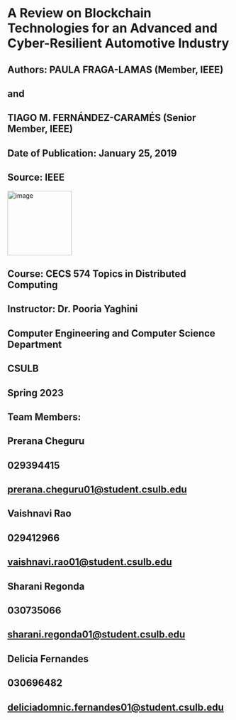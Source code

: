 # A Review on Blockchain Technologies for an Advanced and Cyber-Resilient Automotive Industry 

## Authors: PAULA FRAGA-LAMAS (Member, IEEE) 
## and 
## TIAGO M. FERNÁNDEZ-CARAMÉS (Senior Member, IEEE)

## Date of Publication: January 25, 2019

## Source: IEEE

<img width="145" alt="image" src="https://github.com/Cyber-Drive/Cyber_Resilient_Automotives/assets/144287581/77b16a2a-e833-42ba-a3a2-db9ab20f0bbf">

## Course: CECS 574 Topics in Distributed Computing

## Instructor: Dr. Pooria Yaghini  

## Computer Engineering and Computer Science Department

## CSULB

## Spring 2023

## Team Members:

## Prerana Cheguru
## 029394415
## prerana.cheguru01@student.csulb.edu 

## Vaishnavi Rao
## 029412966 
## vaishnavi.rao01@student.csulb.edu 

## Sharani Regonda 
## 030735066
## sharani.regonda01@student.csulb.edu 

## Delicia Fernandes
## 030696482
## deliciadomnic.fernandes01@student.csulb.edu 

